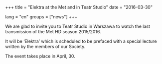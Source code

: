 +++
title = "Elektra at the Met and in Teatr Studio"
date = "2016-03-30"

lang = "en"
groups = ["news"]
+++

We are glad to invite you to Teatr Studio in Warszawa to watch the last transmission of the Met HD season 2015/2016.

It will be ‘Elektra’ which is scheduled to be prefaced with a special lecture written by the members of our Society.

The event takes place in April, 30.
